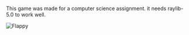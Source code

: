 This game was made for a computer science assignment. it needs raylib-5.0 to work well.

![Flappy](https://github.com/user-attachments/assets/e4567758-cadd-481f-b7cf-ab56e16ac22f)
